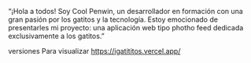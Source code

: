 “¡Hola a todos! Soy Cool Penwin, un desarrollador en formación con una gran pasión por los gatitos y la tecnología.
 Estoy emocionado de presentarles mi proyecto: una aplicación web tipo photho feed dedicada exclusivamente a los gatitos.”


versiones  Para visualizar
https://igatititos.vercel.app/
